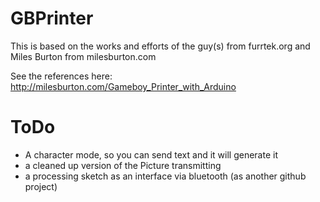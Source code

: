 GBPrinter
=========
This is based on the works and efforts of the guy(s) from furrtek.org and Miles Burton from milesburton.com 

See the references here: 
http://milesburton.com/Gameboy_Printer_with_Arduino

# ToDo
- A character mode, so you can send text and it will generate it
- a cleaned up version of the Picture transmitting
- a processing sketch as an interface via bluetooth (as another github project)
